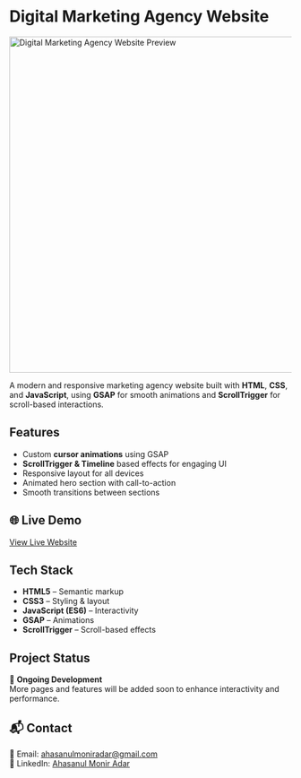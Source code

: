 # Digital Marketing Agency Website 

<img src="https://res.cloudinary.com/dphnu6u05/image/upload/v1754840249/Screenshot_2025-08-10_213717_vzznnv.png" alt="Digital Marketing Agency Website Preview" width="600"/>

A modern and responsive marketing agency website built with **HTML**, **CSS**, and **JavaScript**, using **GSAP** for smooth animations and **ScrollTrigger** for scroll-based interactions.  


## Features

- Custom **cursor animations** using GSAP  
- **ScrollTrigger & Timeline** based effects for engaging UI  
- Responsive layout for all devices  
- Animated hero section with call-to-action  
- Smooth transitions between sections  


## 🌐 Live Demo

[View Live Website](https://euphonious-twilight-7738db.netlify.app/)


## Tech Stack

- **HTML5** – Semantic markup  
- **CSS3** – Styling & layout  
- **JavaScript (ES6)** – Interactivity  
- **GSAP** – Animations  
- **ScrollTrigger** – Scroll-based effects  


## Project Status

🚧 **Ongoing Development**  
More pages and features will be added soon to enhance interactivity and performance.  



## 📬 Contact

📧 Email: [ahasanulmoniradar@gmail.com](mailto:ahasanulmoniradar@gmail.com)  
🔗 LinkedIn: [Ahasanul Monir Adar](https://www.linkedin.com/in/ahasanul-monir-adar-8b8464274/)  






